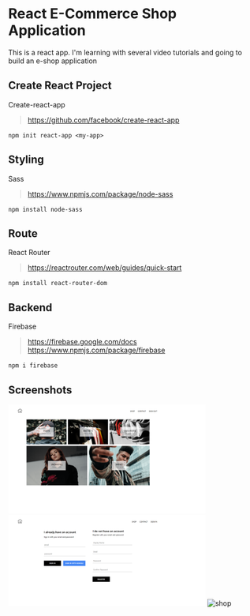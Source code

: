 # React E-Commerce Shop Application
This is a react app.
I'm learning with several video tutorials and going to build an e-shop application

## Create React Project
Create-react-app
> https://github.com/facebook/create-react-app
```
npm init react-app <my-app>
```

## Styling
Sass
> https://www.npmjs.com/package/node-sass
```
npm install node-sass
```

## Route
React Router
> https://reactrouter.com/web/guides/quick-start
```
npm install react-router-dom
```

## Backend
Firebase
> https://firebase.google.com/docs
> https://www.npmjs.com/package/firebase
```
npm i firebase
```

## Screenshots
<img src='https://github.com/JingyiNiu/react-eshop-app/blob/master/src/screenshots/home.png' width='400' alt='home'/>
<img src='https://github.com/JingyiNiu/react-eshop-app/blob/master/src/screenshots/sign-in-and-register.png' width='400' alt='sign-in-and-register'/>
<img src='https://github.com/JingyiNiu/react-eshop-app/blob/master/src/screenshots/shop.png' width='400' alt='shop'/>
